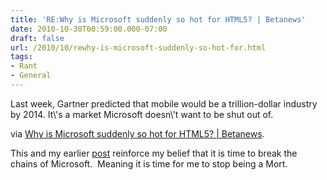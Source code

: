 ```yaml
---
title: 'RE:Why is Microsoft suddenly so hot for HTML5? | Betanews'
date: 2010-10-30T00:59:00.000-07:00
draft: false
url: /2010/10/rewhy-is-microsoft-suddenly-so-hot-for.html
tags: 
- Rant
- General
---
```


Last week, Gartner predicted that mobile would be a trillion-dollar industry by 2014. It\\'s a market Microsoft doesn\\'t want to be shut out of.  
  
via [Why is Microsoft suddenly so hot for HTML5? | Betanews](http://www.betanews.com/joewilcox/article/Why-is-Microsoft-suddenly-so-hot-for-HTML5/1288372263).  
  
This and my earlier [post](http://techshorts.ddpruitt.net/2010/10/re-microsoft-our-strategy-with-silverlight-has-shifted-zdnet/ "RE:Microsoft") reinforce my belief that it is time to break the chains of Microsoft.  Meaning it is time for me to stop being a Mort.